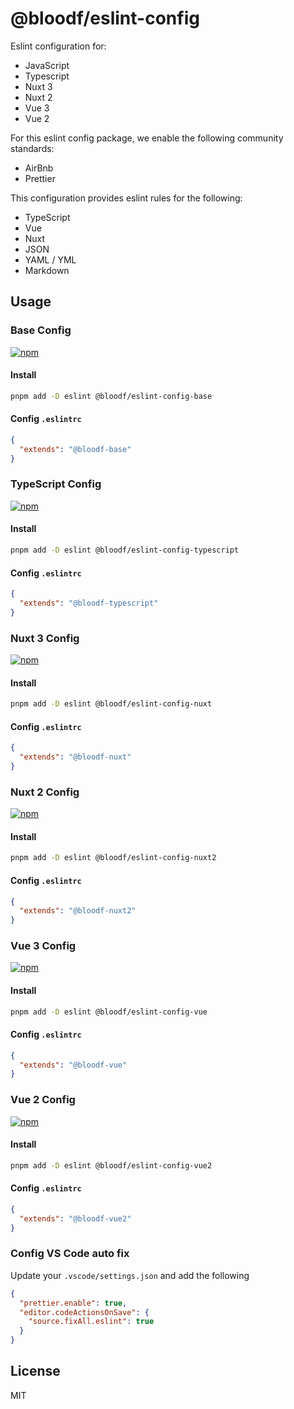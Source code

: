 # @bloodf/eslint-config

Eslint configuration for:
- JavaScript
- Typescript
- Nuxt 3
- Nuxt 2
- Vue 3
- Vue 2


For this eslint config package, we enable the following community standards:
- AirBnb
- Prettier

This configuration provides eslint rules for the following:
- TypeScript
- Vue
- Nuxt
- JSON
- YAML / YML
- Markdown

## Usage

### Base Config
[![npm](https://img.shields.io/npm/v/@bloodf/eslint-config-base?color=a1b858&label=)](https://npmjs.com/package/@bloodf/eslint-config-base)
#### Install
```bash
pnpm add -D eslint @bloodf/eslint-config-base
```

#### Config `.eslintrc`
```json
{
  "extends": "@bloodf-base"
}
```

### TypeScript Config
[![npm](https://img.shields.io/npm/v/@bloodf/eslint-config-ts?color=a1b858&label=)](https://npmjs.com/package/@bloodf/eslint-config-ts)
#### Install
```bash
pnpm add -D eslint @bloodf/eslint-config-typescript
```

#### Config `.eslintrc`
```json
{
  "extends": "@bloodf-typescript"
}
```

### Nuxt 3 Config
[![npm](https://img.shields.io/npm/v/@bloodf/eslint-config-nuxt?color=a1b858&label=)](https://npmjs.com/package/@bloodf/eslint-config-nuxt)
#### Install
```bash
pnpm add -D eslint @bloodf/eslint-config-nuxt
```

#### Config `.eslintrc`
```json
{
  "extends": "@bloodf-nuxt"
}
```

### Nuxt 2 Config
[![npm](https://img.shields.io/npm/v/@bloodf/eslint-config-nuxt2?color=a1b858&label=)](https://npmjs.com/package/@bloodf/eslint-config-nuxt2)
#### Install
```bash
pnpm add -D eslint @bloodf/eslint-config-nuxt2
```

#### Config `.eslintrc`
```json
{
  "extends": "@bloodf-nuxt2"
}
```

### Vue 3 Config
[![npm](https://img.shields.io/npm/v/@bloodf/eslint-config-vue?color=a1b858&label=)](https://npmjs.com/package/@bloodf/eslint-config-vue)
#### Install
```bash
pnpm add -D eslint @bloodf/eslint-config-vue
```

#### Config `.eslintrc`
```json
{
  "extends": "@bloodf-vue"
}
```

### Vue 2 Config
[![npm](https://img.shields.io/npm/v/@bloodf/eslint-config-vue2?color=a1b858&label=)](https://npmjs.com/package/@bloodf/eslint-config-vue2)
#### Install

```bash
pnpm add -D eslint @bloodf/eslint-config-vue2
```

#### Config `.eslintrc`
```json
{
  "extends": "@bloodf-vue2"
}
```

### Config VS Code auto fix

Update your `.vscode/settings.json` and add the following

```json
{
  "prettier.enable": true,
  "editor.codeActionsOnSave": {
    "source.fixAll.eslint": true
  }
}
```

## License

MIT
